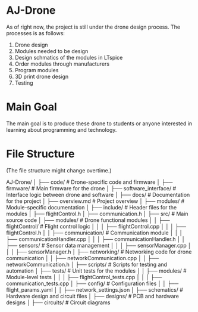 # AJ-Drone

As of right now, the project is still under the drone design process. The processes is as follows:

1. Drone design
2. Modules needed to be design
3. Design schmatics of the modules in LTspice
4. Order modules through manufacturers
5. Program modules
6. 3D print drone design
7. Testing

# Main Goal
The main goal is to produce these drone to students or anyone interested in learning about programming and technology.


# File Structure
(The file structure might change overtime.)

AJ-Drone/ │ ├── code/ # Drone-specific code and firmware │ ├── firmware/ # Main firmware for the drone │ ├── software_interface/ # Interface logic between drone and software │ ├── docs/ # Documentation for the project │ ├── overview.md # Project overview │ ├── modules/ # Module-specific documentation │ ├── include/ # Header files for the modules │ ├── flightControl.h │ ├── communication.h │ ├── src/ # Main source code │ ├── modules/ # Drone functional modules │ │ ├── flightControl/ # Flight control logic │ │ │ ├── flightControl.cpp │ │ │ ├── flightControl.h │ │ ├── communication/ # Communication module │ │ │ ├── communicationHandler.cpp │ │ │ ├── communicationHandler.h │ │ ├── sensors/ # Sensor data management │ │ │ ├── sensorManager.cpp │ │ │ ├── sensorManager.h │ ├── networking/ # Networking code for drone communication │ │ ├── networkCommunication.cpp │ │ ├── networkCommunication.h │ ├── scripts/ # Scripts for testing and automation │ ├── tests/ # Unit tests for the modules │ │ ├── modules/ # Module-level tests │ │ │ ├── flightControl_tests.cpp │ │ │ ├── communication_tests.cpp │ ├── config/ # Configuration files │ │ ├── flight_params.yaml │ │ ├── network_settings.json │ ├── schematics/ # Hardware design and circuit files │ ├── designs/ # PCB and hardware designs │ ├── circuits/ # Circuit diagrams
